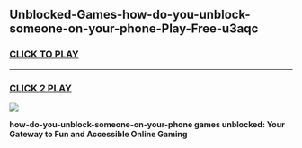 
## Unblocked-Games-how-do-you-unblock-someone-on-your-phone-Play-Free-u3aqc
<h3>
<a href="https://premium76.site?title=how-do-you-unblock-someone-on-your-phone&ref=18A1">CLICK TO PLAY</a></h3>
<hr>

<h3>
<a href="https://premium76.site?title=how-do-you-unblock-someone-on-your-phone&ref=18A1">CLICK 2 PLAY</a>
  
</h3>

<a href="https://premium76.site?title=how-do-you-unblock-someone-on-your-phone&ref=18A1"><img src="https://clearcache.store/games.png"></a>


**how-do-you-unblock-someone-on-your-phone games unblocked: Your Gateway to Fun and Accessible Online Gaming**
